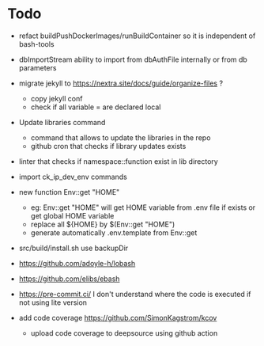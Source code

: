 # Todo

- refact buildPushDockerImages/runBuildContainer so it is independent of
  bash-tools
- dbImportStream ability to import from dbAuthFile internally or from db
  parameters
- migrate jekyll to <https://nextra.site/docs/guide/organize-files> ?

  - copy jekyll conf
  - check if all variable = are declared local

- Update libraries command

  - command that allows to update the libraries in the repo
  - github cron that checks if library updates exists

- linter that checks if namespace::function exist in lib directory
- import ck_ip_dev_env commands
- new function Env::get "HOME"
  - eg: Env::get "HOME" will get HOME variable from .env file if exists or get
    global HOME variable
  - replace all ${HOME} by $(Env::get "HOME")
  - generate automatically .env.template from Env::get
- src/build/install.sh use backupDir
- <https://github.com/adoyle-h/lobash>
- <https://github.com/elibs/ebash>
- <https://pre-commit.ci/> I don't understand where the code is executed if not
  using lite version
- add code coverage <https://github.com/SimonKagstrom/kcov>
  - upload code coverage to deepsource using github action
